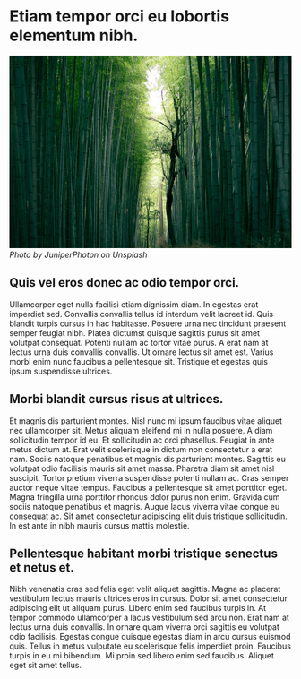 # Etiam tempor orci eu lobortis elementum nibh.

![](juniperphoton-757582-unsplash.jpg)  
_Photo by JuniperPhoton on Unsplash_

## Quis vel eros donec ac odio tempor orci.

Ullamcorper eget nulla facilisi etiam dignissim diam. In egestas erat imperdiet sed. Convallis convallis tellus id interdum velit laoreet id. Quis blandit turpis cursus in hac habitasse. Posuere urna nec tincidunt praesent semper feugiat nibh. Platea dictumst quisque sagittis purus sit amet volutpat consequat. Potenti nullam ac tortor vitae purus. A erat nam at lectus urna duis convallis convallis. Ut ornare lectus sit amet est. Varius morbi enim nunc faucibus a pellentesque sit. Tristique et egestas quis ipsum suspendisse ultrices.

## Morbi blandit cursus risus at ultrices.

Et magnis dis parturient montes. Nisl nunc mi ipsum faucibus vitae aliquet nec ullamcorper sit. Metus aliquam eleifend mi in nulla posuere. A diam sollicitudin tempor id eu. Et sollicitudin ac orci phasellus. Feugiat in ante metus dictum at. Erat velit scelerisque in dictum non consectetur a erat nam. Sociis natoque penatibus et magnis dis parturient montes. Sagittis eu volutpat odio facilisis mauris sit amet massa. Pharetra diam sit amet nisl suscipit. Tortor pretium viverra suspendisse potenti nullam ac. Cras semper auctor neque vitae tempus. Faucibus a pellentesque sit amet porttitor eget. Magna fringilla urna porttitor rhoncus dolor purus non enim. Gravida cum sociis natoque penatibus et magnis. Augue lacus viverra vitae congue eu consequat ac. Sit amet consectetur adipiscing elit duis tristique sollicitudin. In est ante in nibh mauris cursus mattis molestie.

## Pellentesque habitant morbi tristique senectus et netus et.

Nibh venenatis cras sed felis eget velit aliquet sagittis. Magna ac placerat vestibulum lectus mauris ultrices eros in cursus. Dolor sit amet consectetur adipiscing elit ut aliquam purus. Libero enim sed faucibus turpis in. At tempor commodo ullamcorper a lacus vestibulum sed arcu non. Erat nam at lectus urna duis convallis. In ornare quam viverra orci sagittis eu volutpat odio facilisis. Egestas congue quisque egestas diam in arcu cursus euismod quis. Tellus in metus vulputate eu scelerisque felis imperdiet proin. Faucibus turpis in eu mi bibendum. Mi proin sed libero enim sed faucibus. Aliquet eget sit amet tellus.
